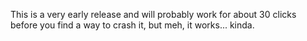 This is a very early release and will probably work for about 30 clicks before you find a way to crash it, but meh, it works... kinda.
